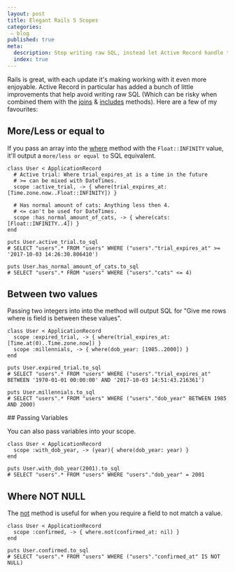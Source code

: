 ```yaml
---
layout: post
title: Elegant Rails 5 Scopes
categories:
 – blog
published: true
meta:
  description: Stop writing raw SQL, instead let Active Record handle that for you.
  index: true
---
```


Rails is great, with each update it's making working with it even more enjoyable. Active Record in particular has added a bunch of little improvements that help avoid writing raw SQL (Which can be risky when combined them with the [joins](https://apidock.com/rails/ActiveRecord/QueryMethods/joins) & [includes](https://apidock.com/rails/ActiveRecord/QueryMethods/includes) methods). Here are a few of my favourites:

## More/Less or equal to

If you pass an array into the [where](https://apidock.com/rails/ActiveRecord/QueryMethods/where) method with the `Float::INFINITY` value, it'll output a `more/less or equal to` SQL equivalent.

    class User < ApplicationRecord
      # Active trial: Where trial_expires_at is a time in the future
      # >= can be mixed with DateTimes.
      scope :active_trial, -> { where(trial_expires_at: [Time.zone.now..Float::INFINITY]) }

      # Has normal amount of cats: Anything less then 4.
      # <= can't be used for DateTimes.
      scope :has_normal_amount_of_cats, -> { where(cats: [Float::INFINITY..4]) }
    end

    puts User.active_trial.to_sql
    # SELECT "users".* FROM "users" WHERE ("users"."trial_expires_at" >= '2017-10-03 14:26:30.806410')

    puts User.has_normal_amount_of_cats.to_sql
    # SELECT "users".* FROM "users" WHERE ("users"."cats" <= 4)


## Between two values

Passing two integers into into the method will output SQL for "Give me rows where is field is between these values".

    class User < ApplicationRecord
      scope :expired_trial, -> { where(trial_expires_at: [Time.at(0)..Time.zone.now]) }
      scope :millennials, -> { where(dob_year: [1985..2000]) }
    end

    puts User.expired_trial.to_sql
    # SELECT "users".* FROM "users" WHERE ("users"."trial_expires_at" BETWEEN '1970-01-01 00:00:00' AND '2017-10-03 14:51:43.216361')

    puts User.millennials.to_sql
    # SELECT "users".* FROM "users" WHERE ("users"."dob_year" BETWEEN 1985 AND 2000)


## Passing Variables

You can also pass variables into your scope.

    class User < ApplicationRecord
      scope :with_dob_year, -> (year){ where(dob_year: year) }
    end

    puts User.with_dob_year(2001).to_sql
    # SELECT "users".* FROM "users" WHERE "users"."dob_year" = 2001


## Where NOT NULL

The [not](https://apidock.com/rails/ActiveRecord/QueryMethods/WhereChain/not) method is useful for when you require a field to not match a value.

    class User < ApplicationRecord
      scope :confirmed, -> { where.not(confirmed_at: nil) }
    end

    puts User.confirmed.to_sql
    # SELECT "users".* FROM "users" WHERE ("users"."confirmed_at" IS NOT NULL)

